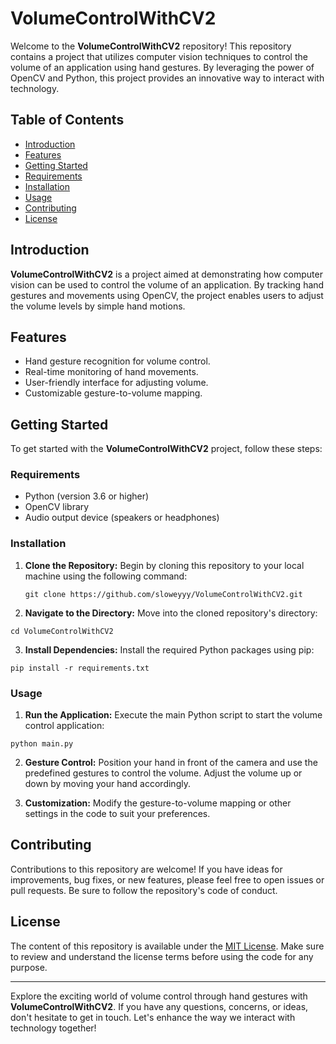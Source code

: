 # VolumeControlWithCV2

Welcome to the **VolumeControlWithCV2** repository! This repository contains a project that utilizes computer vision techniques to control the volume of an application using hand gestures. By leveraging the power of OpenCV and Python, this project provides an innovative way to interact with technology.

## Table of Contents

- [Introduction](#introduction)
- [Features](#features)
- [Getting Started](#getting-started)
- [Requirements](#requirements)
- [Installation](#installation)
- [Usage](#usage)
- [Contributing](#contributing)
- [License](#license)

## Introduction

**VolumeControlWithCV2** is a project aimed at demonstrating how computer vision can be used to control the volume of an application. By tracking hand gestures and movements using OpenCV, the project enables users to adjust the volume levels by simple hand motions.

## Features

- Hand gesture recognition for volume control.
- Real-time monitoring of hand movements.
- User-friendly interface for adjusting volume.
- Customizable gesture-to-volume mapping.

## Getting Started

To get started with the **VolumeControlWithCV2** project, follow these steps:

### Requirements

- Python (version 3.6 or higher)
- OpenCV library
- Audio output device (speakers or headphones)

### Installation

1. **Clone the Repository:** Begin by cloning this repository to your local machine using the following command:
   
   `git clone https://github.com/sloweyyy/VolumeControlWithCV2.git`

2. **Navigate to the Directory:** Move into the cloned repository's directory:

  `cd VolumeControlWithCV2`

3. **Install Dependencies:** Install the required Python packages using pip:

  `pip install -r requirements.txt`

### Usage

1. **Run the Application:** Execute the main Python script to start the volume control application:

  `python main.py`

2. **Gesture Control:** Position your hand in front of the camera and use the predefined gestures to control the volume. Adjust the volume up or down by moving your hand accordingly.

3. **Customization:** Modify the gesture-to-volume mapping or other settings in the code to suit your preferences.

## Contributing

Contributions to this repository are welcome! If you have ideas for improvements, bug fixes, or new features, please feel free to open issues or pull requests. Be sure to follow the repository's code of conduct.

## License

The content of this repository is available under the [MIT License](LICENSE). Make sure to review and understand the license terms before using the code for any purpose.

---

Explore the exciting world of volume control through hand gestures with **VolumeControlWithCV2**. If you have any questions, concerns, or ideas, don't hesitate to get in touch. Let's enhance the way we interact with technology together!



  

